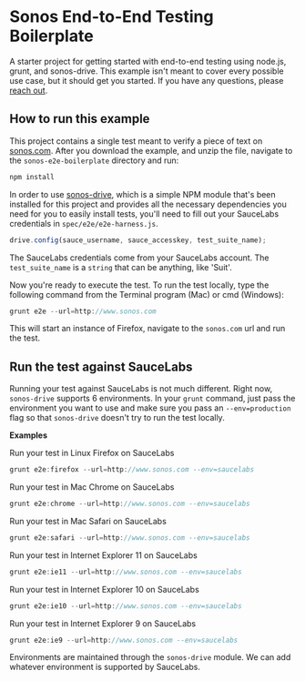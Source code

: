 # Sonos End-to-End Testing Boilerplate

A starter project for getting started with end-to-end testing using node.js,
grunt, and sonos-drive. This example isn't meant to cover every possible
use case, but it should get you started. If you have any questions, please
[reach out](mailto:suit@sonos.com).

## How to run this example

This project contains a single test meant to verify a piece of text on
[sonos.com](http://www.sonos.com). After you download the example, and
unzip the file, navigate to the `sonos-e2e-boilerplate` directory and run:

```javascript
npm install
```

In order to use [sonos-drive](https://github.com/zdfs/sonos-drive), which is
a simple NPM module that's been installed for this project and provides all
the necessary dependencies you need for you to easily install tests, you'll
need to fill out your SauceLabs credentials in `spec/e2e/e2e-harness.js`.

```javascript
drive.config(sauce_username, sauce_accesskey, test_suite_name);
```

The SauceLabs credentials come from your SauceLabs account. The
`test_suite_name` is a `string` that can be anything, like 'Suit'.

Now you're ready to execute the test. To run the test locally, type the
following command from the Terminal program (Mac) or cmd (Windows):

```javascript
grunt e2e --url=http://www.sonos.com
```

This will start an instance of Firefox, navigate to the `sonos.com` url
and run the test.

## Run the test against SauceLabs

Running your test against SauceLabs is not much different. Right now,
`sonos-drive` supports 6 environments. In your `grunt` command, just pass
the environment you want to use and make sure you pass an `--env=production`
flag so that `sonos-drive` doesn't try to run the test locally.

**Examples**

Run your test in Linux Firefox on SauceLabs

```javascript
grunt e2e:firefox --url=http://www.sonos.com --env=saucelabs
```

Run your test in Mac Chrome on SauceLabs

```javascript
grunt e2e:chrome --url=http://www.sonos.com --env=saucelabs
```

Run your test in Mac Safari on SauceLabs

```javascript
grunt e2e:safari --url=http://www.sonos.com --env=saucelabs
```

Run your test in Internet Explorer 11 on SauceLabs

```javascript
grunt e2e:ie11 --url=http://www.sonos.com --env=saucelabs
```

Run your test in Internet Explorer 10 on SauceLabs

```javascript
grunt e2e:ie10 --url=http://www.sonos.com --env=saucelabs
```

Run your test in Internet Explorer 9 on SauceLabs

```javascript
grunt e2e:ie9 --url=http://www.sonos.com --env=saucelabs
```

Environments are maintained through the `sonos-drive` module. We can add
whatever environment is supported by SauceLabs.